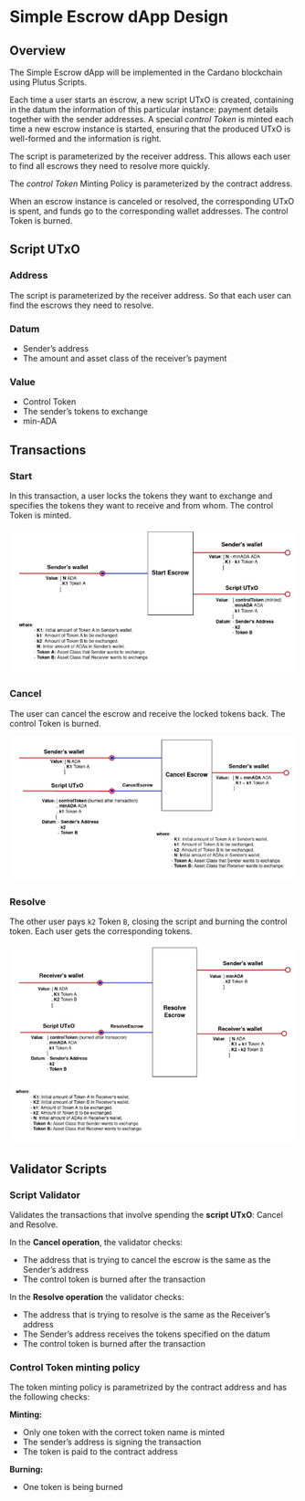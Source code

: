 # Simple Escrow dApp Design

## Overview

The Simple Escrow dApp will be implemented in the Cardano blockchain using Plutus Scripts.

Each time a user starts an escrow, a new script UTxO is created, containing in the datum the information of this particular instance: payment details together with the sender addresses. A special *control Token* is minted each time a new escrow instance is started, ensuring that the produced UTxO is well-formed and the information is right.

The script is parameterized by the receiver address.  This allows each user to find all escrows they need to resolve more quickly.

The *control Token* Minting Policy is parameterized by the contract address.

When an escrow instance is canceled or resolved, the corresponding UTxO is spent, and funds go to the corresponding wallet addresses. The control Token is burned.

## Script UTxO

### **Address**

The script is parameterized by the receiver address. So that each user can find the escrows they need to resolve.

### **Datum**

- Sender’s address
- The amount and asset class of the receiver’s payment

### **Value**

- Control Token
- The sender’s tokens to exchange
- min-ADA

## Transactions

### **Start**

In this transaction, a user locks the tokens they want to exchange and specifies the tokens they want to receive and from whom. The control Token is minted.

![startEscrow diagram](img/startEscrow.png)

### **Cancel**

The user can cancel the escrow and receive the locked tokens back. The control Token is burned.

![cancelEscrow diagram](img/cancelEscrow.png)

### **Resolve**

The other user pays `k2` Token `B`, closing the script and burning the control token. Each user gets the corresponding tokens.

![resolveEscrow diagram](img/resolveEscrow.png)

## Validator Scripts

### **Script Validator**

Validates the transactions that involve spending the **script UTxO**: Cancel and Resolve.

In the **Cancel operation**, the validator checks:

- The address that is trying to cancel the escrow is the same as the Sender’s address
- The control token is burned after the transaction

In the **Resolve operation** the validator checks:

- The address that is trying to resolve is the same as the Receiver’s address
- The Sender’s address receives the tokens specified on the datum
- The control token is burned after the transaction

### **Control Token minting policy**

The token minting policy is parametrized by the contract address and has the following checks:

**Minting:**

- Only one token with the correct token name is minted
- The sender’s address is signing the transaction
- The token is paid to the contract address

**Burning:**

- One token is being burned
